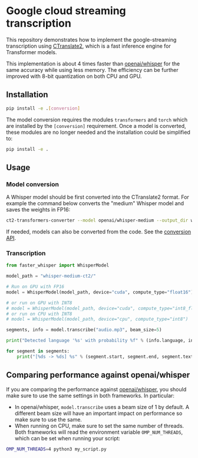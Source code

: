 # Google cloud streaming transcription 

This repository demonstrates how to implement the google-streaming transcription using [CTranslate2](https://github.com/OpenNMT/CTranslate2/), which is a fast inference engine for Transformer models.

This implementation is about 4 times faster than [openai/whisper](https://github.com/openai/whisper) for the same accuracy while using less memory. The efficiency can be further improved with 8-bit quantization on both CPU and GPU.

## Installation

```bash
pip install -e .[conversion]
```

The model conversion requires the modules `transformers` and `torch` which are installed by the `[conversion]` requirement. Once a model is converted, these modules are no longer needed and the installation could be simplified to:

```bash
pip install -e .
```

## Usage

### Model conversion

A Whisper model should be first converted into the CTranslate2 format. For example the command below converts the "medium" Whisper model and saves the weights in FP16:

```bash
ct2-transformers-converter --model openai/whisper-medium --output_dir whisper-medium-ct2 --quantization float16
```

If needed, models can also be converted from the code. See the [conversion API](https://opennmt.net/CTranslate2/python/ctranslate2.converters.TransformersConverter.html).

### Transcription

```python
from faster_whisper import WhisperModel

model_path = "whisper-medium-ct2/"

# Run on GPU with FP16
model = WhisperModel(model_path, device="cuda", compute_type="float16")

# or run on GPU with INT8
# model = WhisperModel(model_path, device="cuda", compute_type="int8_float16")
# or run on CPU with INT8
# model = WhisperModel(model_path, device="cpu", compute_type="int8")

segments, info = model.transcribe("audio.mp3", beam_size=5)

print("Detected language '%s' with probability %f" % (info.language, info.language_probability))

for segment in segments:
    print("[%ds -> %ds] %s" % (segment.start, segment.end, segment.text))
```

## Comparing performance against openai/whisper

If you are comparing the performance against [openai/whisper](https://github.com/openai/whisper), you should make sure to use the same settings in both frameworks. In particular:

* In openai/whisper, `model.transcribe` uses a beam size of 1 by default. A different beam size will have an important impact on performance so make sure to use the same.
* When running on CPU, make sure to set the same number of threads. Both frameworks will read the environment variable `OMP_NUM_THREADS`, which can be set when running your script:

```bash
OMP_NUM_THREADS=4 python3 my_script.py
```
